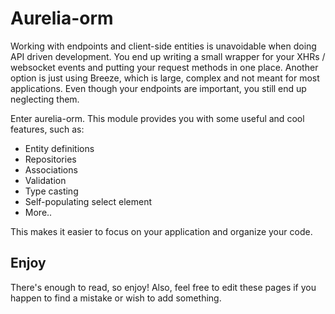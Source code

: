 # Aurelia-orm

Working with endpoints and client-side entities is unavoidable when doing API driven development. You end up writing a small wrapper for your XHRs / websocket events and putting your request methods in one place.
Another option is just using Breeze, which is large, complex and not meant for most applications. Even though your endpoints are important, you still end up neglecting them.

Enter aurelia-orm. This module provides you with some useful and cool features, such as:

* Entity definitions
* Repositories
* Associations
* Validation
* Type casting
* Self-populating select element
* More..

This makes it easier to focus on your application and organize your code.

## Enjoy
There's enough to read, so enjoy! Also, feel free to edit these pages if you happen to find a mistake or wish to add something.
